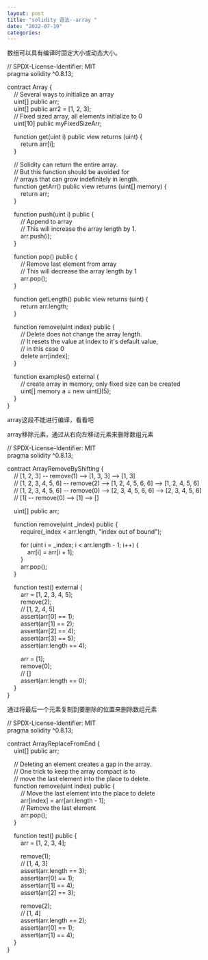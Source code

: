 ```yaml
---
layout: post
title: "solidity 语法--array "
date: "2022-07-19"
categories: 
---
```

<p>数组可以具有编译时固定大小或动态大小。</p>

<p>// SPDX-License-Identifier: MIT<br />
pragma solidity ^0.8.13;</p>

<p>contract Array {<br />
&nbsp;&nbsp;&nbsp; // Several ways to initialize an array<br />
&nbsp;&nbsp;&nbsp; uint[] public arr;<br />
&nbsp;&nbsp;&nbsp; uint[] public arr2 = [1, 2, 3];<br />
&nbsp;&nbsp;&nbsp; // Fixed sized array, all elements initialize to 0<br />
&nbsp;&nbsp;&nbsp; uint[10] public myFixedSizeArr;</p>

<p>&nbsp;&nbsp;&nbsp; function get(uint i) public view returns (uint) {<br />
&nbsp;&nbsp;&nbsp;&nbsp;&nbsp;&nbsp;&nbsp; return arr[i];<br />
&nbsp;&nbsp;&nbsp; }</p>

<p>&nbsp;&nbsp;&nbsp; // Solidity can return the entire array.<br />
&nbsp;&nbsp;&nbsp; // But this function should be avoided for<br />
&nbsp;&nbsp;&nbsp; // arrays that can grow indefinitely in length.<br />
&nbsp;&nbsp;&nbsp; function getArr() public view returns (uint[] memory) {<br />
&nbsp;&nbsp;&nbsp;&nbsp;&nbsp;&nbsp;&nbsp; return arr;<br />
&nbsp;&nbsp;&nbsp; }</p>

<p>&nbsp;&nbsp;&nbsp; function push(uint i) public {<br />
&nbsp;&nbsp;&nbsp;&nbsp;&nbsp;&nbsp;&nbsp; // Append to array<br />
&nbsp;&nbsp;&nbsp;&nbsp;&nbsp;&nbsp;&nbsp; // This will increase the array length by 1.<br />
&nbsp;&nbsp;&nbsp;&nbsp;&nbsp;&nbsp;&nbsp; arr.push(i);<br />
&nbsp;&nbsp;&nbsp; }</p>

<p>&nbsp;&nbsp;&nbsp; function pop() public {<br />
&nbsp;&nbsp;&nbsp;&nbsp;&nbsp;&nbsp;&nbsp; // Remove last element from array<br />
&nbsp;&nbsp;&nbsp;&nbsp;&nbsp;&nbsp;&nbsp; // This will decrease the array length by 1<br />
&nbsp;&nbsp;&nbsp;&nbsp;&nbsp;&nbsp;&nbsp; arr.pop();<br />
&nbsp;&nbsp;&nbsp; }</p>

<p>&nbsp;&nbsp;&nbsp; function getLength() public view returns (uint) {<br />
&nbsp;&nbsp;&nbsp;&nbsp;&nbsp;&nbsp;&nbsp; return arr.length;<br />
&nbsp;&nbsp;&nbsp; }</p>

<p>&nbsp;&nbsp;&nbsp; function remove(uint index) public {<br />
&nbsp;&nbsp;&nbsp;&nbsp;&nbsp;&nbsp;&nbsp; // Delete does not change the array length.<br />
&nbsp;&nbsp;&nbsp;&nbsp;&nbsp;&nbsp;&nbsp; // It resets the value at index to it&#39;s default value,<br />
&nbsp;&nbsp;&nbsp;&nbsp;&nbsp;&nbsp;&nbsp; // in this case 0<br />
&nbsp;&nbsp;&nbsp;&nbsp;&nbsp;&nbsp;&nbsp; delete arr[index];<br />
&nbsp;&nbsp;&nbsp; }</p>

<p>&nbsp;&nbsp;&nbsp; function examples() external {<br />
&nbsp;&nbsp;&nbsp;&nbsp;&nbsp;&nbsp;&nbsp; // create array in memory, only fixed size can be created<br />
&nbsp;&nbsp;&nbsp;&nbsp;&nbsp;&nbsp;&nbsp; uint[] memory a = new uint[](5);<br />
&nbsp;&nbsp;&nbsp; }<br />
}</p>

<p>array这段不能进行编译，看看吧</p>

<p>array移除元素，通过从右向左移动元素来删除数组元素</p>

<p>// SPDX-License-Identifier: MIT<br />
pragma solidity ^0.8.13;</p>

<p>contract ArrayRemoveByShifting {<br />
&nbsp;&nbsp;&nbsp; // [1, 2, 3] -- remove(1) --&gt; [1, 3, 3] --&gt; [1, 3]<br />
&nbsp;&nbsp;&nbsp; // [1, 2, 3, 4, 5, 6] -- remove(2) --&gt; [1, 2, 4, 5, 6, 6] --&gt; [1, 2, 4, 5, 6]<br />
&nbsp;&nbsp;&nbsp; // [1, 2, 3, 4, 5, 6] -- remove(0) --&gt; [2, 3, 4, 5, 6, 6] --&gt; [2, 3, 4, 5, 6]<br />
&nbsp;&nbsp;&nbsp; // [1] -- remove(0) --&gt; [1] --&gt; []</p>

<p>&nbsp;&nbsp;&nbsp; uint[] public arr;</p>

<p>&nbsp;&nbsp;&nbsp; function remove(uint _index) public {<br />
&nbsp;&nbsp;&nbsp;&nbsp;&nbsp;&nbsp;&nbsp; require(_index &lt; arr.length, &quot;index out of bound&quot;);</p>

<p>&nbsp;&nbsp;&nbsp;&nbsp;&nbsp;&nbsp;&nbsp; for (uint i = _index; i &lt; arr.length - 1; i++) {<br />
&nbsp;&nbsp;&nbsp;&nbsp;&nbsp;&nbsp;&nbsp;&nbsp;&nbsp;&nbsp;&nbsp; arr[i] = arr[i + 1];<br />
&nbsp;&nbsp;&nbsp;&nbsp;&nbsp;&nbsp;&nbsp; }<br />
&nbsp;&nbsp;&nbsp;&nbsp;&nbsp;&nbsp;&nbsp; arr.pop();<br />
&nbsp;&nbsp;&nbsp; }</p>

<p>&nbsp;&nbsp;&nbsp; function test() external {<br />
&nbsp;&nbsp;&nbsp;&nbsp;&nbsp;&nbsp;&nbsp; arr = [1, 2, 3, 4, 5];<br />
&nbsp;&nbsp;&nbsp;&nbsp;&nbsp;&nbsp;&nbsp; remove(2);<br />
&nbsp;&nbsp;&nbsp;&nbsp;&nbsp;&nbsp;&nbsp; // [1, 2, 4, 5]<br />
&nbsp;&nbsp;&nbsp;&nbsp;&nbsp;&nbsp;&nbsp; assert(arr[0] == 1);<br />
&nbsp;&nbsp;&nbsp;&nbsp;&nbsp;&nbsp;&nbsp; assert(arr[1] == 2);<br />
&nbsp;&nbsp;&nbsp;&nbsp;&nbsp;&nbsp;&nbsp; assert(arr[2] == 4);<br />
&nbsp;&nbsp;&nbsp;&nbsp;&nbsp;&nbsp;&nbsp; assert(arr[3] == 5);<br />
&nbsp;&nbsp;&nbsp;&nbsp;&nbsp;&nbsp;&nbsp; assert(arr.length == 4);</p>

<p>&nbsp;&nbsp;&nbsp;&nbsp;&nbsp;&nbsp;&nbsp; arr = [1];<br />
&nbsp;&nbsp;&nbsp;&nbsp;&nbsp;&nbsp;&nbsp; remove(0);<br />
&nbsp;&nbsp;&nbsp;&nbsp;&nbsp;&nbsp;&nbsp; // []<br />
&nbsp;&nbsp;&nbsp;&nbsp;&nbsp;&nbsp;&nbsp; assert(arr.length == 0);<br />
&nbsp;&nbsp;&nbsp; }<br />
}</p>

<p>通过将最后一个元素复制到要删除的位置来删除数组元素</p>

<p>// SPDX-License-Identifier: MIT<br />
pragma solidity ^0.8.13;</p>

<p>contract ArrayReplaceFromEnd {<br />
&nbsp;&nbsp;&nbsp; uint[] public arr;</p>

<p>&nbsp;&nbsp;&nbsp; // Deleting an element creates a gap in the array.<br />
&nbsp;&nbsp;&nbsp; // One trick to keep the array compact is to<br />
&nbsp;&nbsp;&nbsp; // move the last element into the place to delete.<br />
&nbsp;&nbsp;&nbsp; function remove(uint index) public {<br />
&nbsp;&nbsp;&nbsp;&nbsp;&nbsp;&nbsp;&nbsp; // Move the last element into the place to delete<br />
&nbsp;&nbsp;&nbsp;&nbsp;&nbsp;&nbsp;&nbsp; arr[index] = arr[arr.length - 1];<br />
&nbsp;&nbsp;&nbsp;&nbsp;&nbsp;&nbsp;&nbsp; // Remove the last element<br />
&nbsp;&nbsp;&nbsp;&nbsp;&nbsp;&nbsp;&nbsp; arr.pop();<br />
&nbsp;&nbsp;&nbsp; }</p>

<p>&nbsp;&nbsp;&nbsp; function test() public {<br />
&nbsp;&nbsp;&nbsp;&nbsp;&nbsp;&nbsp;&nbsp; arr = [1, 2, 3, 4];</p>

<p>&nbsp;&nbsp;&nbsp;&nbsp;&nbsp;&nbsp;&nbsp; remove(1);<br />
&nbsp;&nbsp;&nbsp;&nbsp;&nbsp;&nbsp;&nbsp; // [1, 4, 3]<br />
&nbsp;&nbsp;&nbsp;&nbsp;&nbsp;&nbsp;&nbsp; assert(arr.length == 3);<br />
&nbsp;&nbsp;&nbsp;&nbsp;&nbsp;&nbsp;&nbsp; assert(arr[0] == 1);<br />
&nbsp;&nbsp;&nbsp;&nbsp;&nbsp;&nbsp;&nbsp; assert(arr[1] == 4);<br />
&nbsp;&nbsp;&nbsp;&nbsp;&nbsp;&nbsp;&nbsp; assert(arr[2] == 3);</p>

<p>&nbsp;&nbsp;&nbsp;&nbsp;&nbsp;&nbsp;&nbsp; remove(2);<br />
&nbsp;&nbsp;&nbsp;&nbsp;&nbsp;&nbsp;&nbsp; // [1, 4]<br />
&nbsp;&nbsp;&nbsp;&nbsp;&nbsp;&nbsp;&nbsp; assert(arr.length == 2);<br />
&nbsp;&nbsp;&nbsp;&nbsp;&nbsp;&nbsp;&nbsp; assert(arr[0] == 1);<br />
&nbsp;&nbsp;&nbsp;&nbsp;&nbsp;&nbsp;&nbsp; assert(arr[1] == 4);<br />
&nbsp;&nbsp;&nbsp; }<br />
}</p>

<p>&nbsp;</p>

